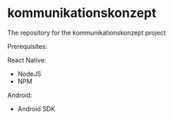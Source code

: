 # kommunikationskonzept

The repository for the kommunikationskonzept project

Prerequisites:

React Native:
  - NodeJS
  - NPM
  
Android:
  - Android SDK
  
